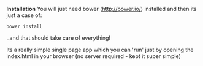 **Installation**
You will just need bower (http://bower.io/) installed and then its just a case of:

    bower install

..and that should take care of everything! 

Its a really simple single page app which you can 'run'  just by opening the index.html in your browser (no server required - kept it super simple)
